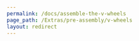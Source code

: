 ```yaml
---
permalink: /docs/assemble-the-v-wheels
page_path: /Extras/pre-assembly/v-wheels
layout: redirect
---
```

